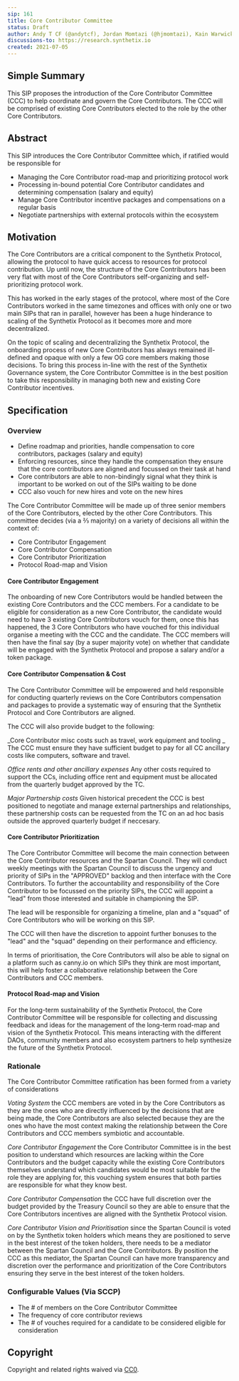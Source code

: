 ```yaml
---
sip: 161
title: Core Contributor Committee
status: Draft
author: Andy T CF (@andytcf), Jordan Momtazi (@hjmomtazi), Kain Warwick (@kaiynne)
discussions-to: https://research.synthetix.io
created: 2021-07-05
---
```


## Simple Summary

<!--"If you can't explain it simply, you don't understand it well enough." Simply describe the outcome the proposed changes intends to achieve. This should be non-technical and accessible to a casual community member.-->

This SIP proposes the introduction of the Core Contributor Committee (CCC) to help coordinate and govern the Core Contributors. The CCC will be comprised of existing Core Contributors elected to the role by the other Core Contributors.

## Abstract

<!--A short (~200 word) description of the proposed change, the abstract should clearly describe the proposed change. This is what *will* be done if the SIP is implemented, not *why* it should be done or *how* it will be done. If the SIP proposes deploying a new contract, write, "We propose to deploy a new contract that will do x".-->

This SIP introduces the Core Contributor Committee which, if ratified would be responsible for

- Managing the Core Contributor road-map and prioritizing protocol work
- Processing in-bound potential Core Contributor candidates and determining compensation (salary and equity)
- Manage Core Contributor incentive packages and compensations on a regular basis
- Negotiate partnerships with external protocols within the ecosystem

## Motivation

<!--This is the problem statement. This is the *why* of the SIP. It should clearly explain *why* the current state of the protocol is inadequate.  It is critical that you explain *why* the change is needed, if the SIP proposes changing how something is calculated, you must address *why* the current calculation is inaccurate or wrong. This is not the place to describe how the SIP will address the issue!-->

The Core Contributors are a critical component to the Synthetix Protocol, allowing the protocol to have quick access to resources for protocol contribution. Up until now, the structure of the Core Contributors has been very flat with most of the Core Contributors self-organizing and self-prioritizing protocol work.

This has worked in the early stages of the protocol, where most of the Core Contributors worked in the same timezones and offices with only one or two main SIPs that ran in parallel, however has been a huge hinderance to scaling of the Synthetix Protocol as it becomes more and more decentralized.

On the topic of scaling and decentralizing the Synthetix Protocol, the onboarding process of new Core Contributors has always remained ill-defined and opaque with only a few OG core members making those decisions. To bring this process in-line with the rest of the Synthetix Governance system, the Core Contributor Committee is in the best position to take this responsibility in managing both new and existing Core Contributor incentives.

## Specification

<!--The specification should describe the syntax and semantics of any new feature, there are five sections
1. Overview
2. Rationale
3. Technical Specification
4. Test Cases
5. Configurable Values
-->

### Overview

<!--This is a high-level overview of *how* the SIP will solve the problem. The overview should clearly describe how the new feature will be implemented.-->

- Define roadmap and priorities, handle compensation to core contributors, packages (salary and equity)
- Enforcing resources, since they handle the compensation they ensure that the core contributors are aligned and focussed on their task at hand
- Core contributors are able to non-bindingly signal what they think is important to be worked on out of the SIPs waiting to be done
- CCC also vouch for new hires and vote on the new hires

The Core Contributor Committee will be made up of three senior members of the Core Contributors, elected by the other Core Contributors. This committee decides (via a ⅔ majority) on a variety of decisions all within the context of:

- Core Contributor Engagement
- Core Contributor Compensation
- Core Contributor Prioritization
- Protocol Road-map and Vision

#### Core Contributor Engagement

The onboarding of new Core Contributors would be handled between the existing Core Contributors and the CCC members. For a candidate to be eligible for consideration as a new Core Contributor, the candidate would need to have 3 existing Core Contributors vouch for them, once this has happened, the 3 Core Contributors who have vouched for this individual organise a meeting with the CCC and the candidate. The CCC members will then have the final say (by a super majority vote) on whether that candidate will be engaged with the Synthetix Protocol and propose a salary and/or a token package.

#### Core Contributor Compensation & Cost

The Core Contributor Committee will be empowered and held responsible for conducting quarterly reviews on the Core Contributors compensation and packages to provide a systematic way of ensuring that the Synthetix Protocol and Core Contributors are aligned.

The CCC will also provide budget to the following:

_Core Contributor misc costs such as travel, work equipment and tooling _
The CCC must ensure they have sufficient budget to pay for all CC ancillary costs like computers, software and travel.

_Office rents and other ancillary expenses_
Any other costs required to support the CCs, including office rent and equipment must be allocated from the quarterly budget approved by the TC.

_Major Partnership costs_
Given historical precedent the CCC is best positioned to negotiate and manage external partnerships and relationships, these partnership costs can be requested from the TC on an ad hoc basis outside the approved quarterly budget if neccesary.

#### Core Contributor Prioritization

The Core Contributor Committee will become the main connection between the Core Contributor resources and the Spartan Council. They will conduct weekly meetings with the Spartan Council to discuss the urgency and priority of SIPs in the "APPROVED" backlog and then interface with the Core Contributors. To further the accountability and responsibility of the Core Contributor to be focussed on the priority SIPs, the CCC will appoint a "lead" from those interested and suitable in championing the SIP.

The lead will be responsible for organizing a timeline, plan and a "squad" of Core Contributors who will be working on this SIP.

The CCC will then have the discretion to appoint further bonuses to the "lead" and the "squad" depending on their performance and efficiency.

In terms of prioritisation, the Core Contributors will also be able to signal on a platform such as canny.io on which SIPs they think are most important, this will help foster a collaborative relationship between the Core Contributors and CCC members.

#### Protocol Road-map and Vision

For the long-term sustainability of the Synthetix Protocol, the Core Contributor Committee will be responsible for collecting and discussing feedback and ideas for the management of the long-term road-map and vision of the Synthetix Protocol. This means interacting with the different DAOs, community members and also ecosystem partners to help synthesize the future of the Synthetix Protocol.

### Rationale

<!--This is where you explain the reasoning behind how you propose to solve the problem. Why did you propose to implement the change in this way, what were the considerations and trade-offs? The rationale fleshes out what motivated the design and why particular design decisions were made. It should describe alternate designs that were considered and related work. The rationale may also provide evidence of consensus within the community, and should discuss important objections or concerns raised during discussion.-->

The Core Contributor Committee ratification has been formed from a variety of considerations

_Voting System_ the CCC members are voted in by the Core Contributors as they are the ones who are directly influenced by the decisions that are being made, the Core Contributors are also selected because they are the ones who have the most context making the relationship between the Core Contributors and CCC members symbiotic and accountable.

_Core Contributor Engagement_ the Core Contributor Committee is in the best position to understand which resources are lacking within the Core Contributors and the budget capacity while the existing Core Contributors themselves understand which candidates would be most suitable for the role they are applying for, this vouching system ensures that both parties are responsible for what they know best.

_Core Contributor Compensation_ the CCC have full discretion over the budget provided by the Treasury Council so they are able to ensure that the Core Contributors incentives are aligned with the Synthetix Protocol vision.

_Core Contributor Vision and Prioritisation_ since the Spartan Council is voted on by the Synthetix token holders which means they are positioned to serve in the best interest of the token holders, there needs to be a mediator between the Spartan Council and the Core Contributors. By position the CCC as this mediator, the Spartan Council can have more transparency and discretion over the performance and prioritization of the Core Contributors ensuring they serve in the best interest of the token holders.

### Configurable Values (Via SCCP)

<!--Please list all values configurable via SCCP under this implementation.-->

- The # of members on the Core Contributor Committee
- The frequency of core contributor reviews
- The # of vouches required for a candidate to be considered eligible for consideration

## Copyright

Copyright and related rights waived via [CC0](https://creativecommons.org/publicdomain/zero/1.0/).
